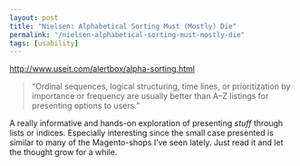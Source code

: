 ```yaml
---
layout: post
title: "Nielsen: Alphabetical Sorting Must (Mostly) Die"
permalink: "/nielsen-alphabetical-sorting-must-mostly-die"
tags: [usability]
---
```


<a href="http://www.useit.com/alertbox/alpha-sorting.html">http://www.useit.com/alertbox/alpha-sorting.html</a>
<blockquote class="posterous_short_quote">“Ordinal sequences, logical structuring, time lines, or prioritization by importance or frequency are usually better than A–Z listings for presenting options to users.”</blockquote>
A really informative and hands-on exploration of presenting <em>stuff</em> through lists or indices. Especially interesting since the small case presented is similar to many of the Magento-shops I’ve seen lately. Just read it and let the thought grow for a while.
